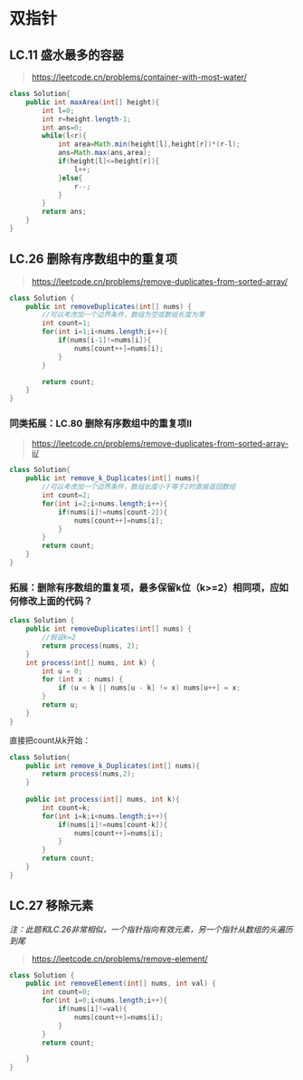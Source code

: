 # 双指针

## LC.11 盛水最多的容器
> https://leetcode.cn/problems/container-with-most-water/
```java
class Solution{
    public int maxArea(int[] height){
        int l=0;
        int r=height.length-1;
        int ans=0;
        while(l<r){
            int area=Math.min(height[l],height[r])*(r-l);
            ans=Math.max(ans,area);
            if(height[l]<=height[r]){
                l++;
            }else{
                r--;
            }
        }
        return ans;
    }
}
```
## LC.26 删除有序数组中的重复项
> https://leetcode.cn/problems/remove-duplicates-from-sorted-array/
```java
class Solution {
    public int removeDuplicates(int[] nums) {
        //可以考虑加一个边界条件，数组为空或数组长度为零
        int count=1;
        for(int i=1;i<nums.length;i++){
            if(nums[i-1]!=nums[i]){
                nums[count++]=nums[i];
            }
        }

        return count;
    }
}
```
### 同类拓展：LC.80 删除有序数组中的重复项II
> https://leetcode.cn/problems/remove-duplicates-from-sorted-array-ii/
```java
class Solution{
    public int remove_k_Duplicates(int[] nums){
        //可以考虑加一个边界条件，数组长度小于等于2时直接返回数组
        int count=2;
        for(int i=2;i<nums.length;i++){
            if(nums[i]!=nums[count-2]){
                nums[count++]=nums[i];
            }
        }
        return count;
    }
}
```
### 拓展：删除有序数组的重复项，最多保留k位（k>=2）相同项，应如何修改上面的代码？
```java
class Solution {
    public int removeDuplicates(int[] nums) {   
        //假设k=2
        return process(nums, 2);
    }
    int process(int[] nums, int k) {
        int u = 0; 
        for (int x : nums) {
            if (u < k || nums[u - k] != x) nums[u++] = x;
        }
        return u;
    }
}
```

直接把count从k开始：
```java
class Solution{
    public int remove_k_Duplicates(int[] nums){
        return process(nums,2);    
    }
    
    public int process(int[] nums, int k){
        int count=k;
        for(int i=k;i<nums.length;i++){
            if(nums[i]!=nums[count-k]){
                nums[count++]=nums[i];
            }
        }
        return count;
    }
}
```

## LC.27 移除元素
*注：此题和LC.26非常相似，一个指针指向有效元素，另一个指针从数组的头遍历到尾*
> https://leetcode.cn/problems/remove-element/
```java
class Solution {
    public int removeElement(int[] nums, int val) {
        int count=0;
        for(int i=0;i<nums.length;i++){
            if(nums[i]!=val){
                nums[count++]=nums[i];
            }
        }
        return count;

    }
}
```
